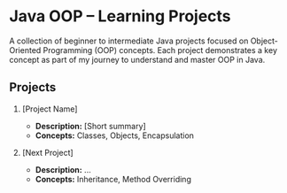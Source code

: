 # Java OOP – Learning Projects

A collection of beginner to intermediate Java projects focused on Object-Oriented Programming (OOP) concepts. Each project demonstrates a key concept as part of my journey to understand and master OOP in Java.

## Projects

1. [Project Name]
   - **Description:** [Short summary]
   - **Concepts:** Classes, Objects, Encapsulation

2. [Next Project]
   - **Description:** ...
   - **Concepts:** Inheritance, Method Overriding
